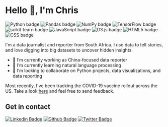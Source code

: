 

<h1>Hello 👋, I'm Chris</h1>

![Python badge](https://img.shields.io/badge/-Python-3776AB?logo=Python&style=flat&logoColor=white)
![Pandas badge](https://img.shields.io/badge/-pandas-150458?logo=pandas&style=flat&logoColor=white)
![NumPy badge](https://img.shields.io/badge/-NumPy-013243?logo=NumPy&style=flat&logoColor=white)
![TensorFlow badge](https://img.shields.io/badge/-TensorFlow-FF6F00?logo=TensorFlow&style=flat&logoColor=white)
![scikit-learn badge](https://img.shields.io/badge/scikit-learn-F7931E?logo=scikit-learn&style=flat&logoColor=white)
![JavaScript badge](https://img.shields.io/badge/JavaScript-F7DF1E?logo=JavaScript&style=flat&logoColor=white)
![D3.js badge](https://img.shields.io/badge/D3.js-F9A03C?logo=D3.js&style=flat&logoColor=white)
![HTML5 badge](https://img.shields.io/badge/HTML5-E34F26?logo=HTML5&style=flat&logoColor=white)
![CSS badge](https://img.shields.io/badge/CSS3-1572B6?logo=CSS3&style=flat&logoColor=white)

<p align='left'>I'm a data journalist and reporter from South Africa. I use data to tell stories, and love digging into big datasets to uncover hidden insights. 

- 🔭 I’m currently working as China-focused data reporter
- 🌱 I’m currently learning natural language processing 
- 👯 I’m looking to collaborate on Python projects, data visualizations, and data reporting </p>

Most recently, I've been tracking the COVID-19 vaccine rollout across the US. Take a look [here](https://covid-vac-us.herokuapp.com) and feel free to send feedback. 

## Get in contact
[![Linkedin Badge](https://img.shields.io/badge/-christopherudemans-0072b1?style=flat&logo=Linkedin&logoColor=white&link=https://www.linkedin.com/in/christopher-udemans/)](https://www.linkedin.com/in/christopher-udemans/) [![Github Badge](https://img.shields.io/badge/-simprisms-grey?style=flat&logo=github&logoColor=white&link=https://github.com/simprisms/)](https://www.github.com/simprisms/) [![Twitter Badge](https://img.shields.io/badge/-chrisudemans-00acee?style=flat&logo=twitter&logoColor=white&link=https://twitter.com/chrisudemans/)](https://www.twitter.com/chrisudemans/) 
